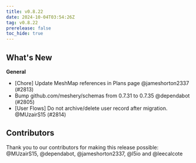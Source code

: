 ```yaml
---
title: v0.8.22
date: 2024-10-04T03:54:26Z
tag: v0.8.22
prerelease: false
toc_hide: true
---
```


## What's New
**General**
- [Chore] Update MeshMap references in Plans page @jameshorton2337 (#2813)
- Bump github.com/meshery/schemas from 0.7.31 to 0.7.35 @dependabot (#2805)
- [User Flows] Do not archive/delete user  record after migration. @MUzairS15 (#2814)

## Contributors

Thank you to our contributors for making this release possible:
@MUzairS15, @dependabot, @jameshorton2337, @l5io and @leecalcote

